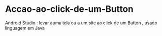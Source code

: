 # Accao-ao-click-de-um-Button
Android Studio : levar auma tela ou a um site ao click de um Button , usado linguagem em Java
